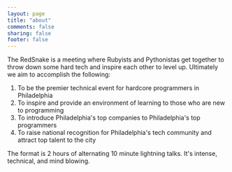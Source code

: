 ```yaml
---
layout: page
title: "about"
comments: false
sharing: false
footer: false
---
```

The RedSnake is a meeting where Rubyists and Pythonistas get together to throw down some hard tech and inspire each other to level up. Ultimately we aim to accomplish the following:

1. To be the premier technical event for hardcore programmers in Philadelphia
1. To inspire and provide an environment of learning to those who are new to programming
1. To introduce Philadelphia's top companies to Philadelphia's top programmers
1. To raise national recognition for Philadelphia's tech community and attract top talent to the city


The format is 2 hours of alternating 10 minute lightning talks. It's intense, technical, and mind blowing.

